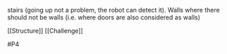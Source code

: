 stairs (going up not a problem, the robot can detect it). Walls where there should not be walls (i.e. where doors are also considered as walls)

[[Structure]]
[[Challenge]]

#P4 